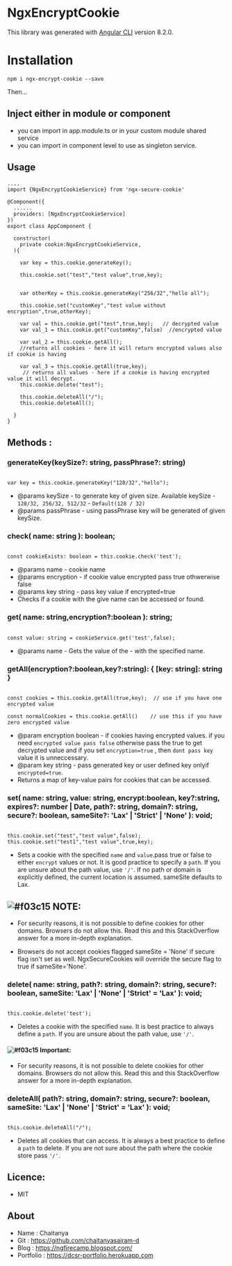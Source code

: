 # NgxEncryptCookie

This library was generated with [Angular CLI](https://github.com/angular/angular-cli) version 8.2.0.

# Installation

```
npm i ngx-encrypt-cookie --save
```

Then...

## Inject either in module or component

- you can import in app.module.ts or in your custom module shared service
- you can import in component level to use as singleton service.

## Usage

```
....
import {NgxEncryptCookieService} from 'ngx-secure-cookie'

@Component({
  ......
  providers: [NgxEncryptCookieService]
})
export class AppComponent {

  constructor(
    private cookie:NgxEncryptCookieService,
  ){

    var key = this.cookie.generateKey();

    this.cookie.set("test","test value",true,key);


    var otherKey = this.cookie.generateKey("256/32","hello all");

    this.cookie.set("customKey","test value without encryption",true,otherKey);

    var val = this.cookie.get("test",true,key);   // decrypted value
    var val_1 = this.cookie.get("customKey",false)  //encrypted value

    var val_2 = this.cookie.getAll();
    //returns all cookies - here it will return encrypted values also if cookie is having

    var val_3 = this.cookie.getAll(true,key);
     // returns all values - here if a cookie is having encrypted value it will decrypt.
    this.cookie.delete("test");

    this.cookie.deleteAll("/");
    this.cookie.deleteAll();

  }
}

```

## Methods :

### generateKey(keySize?: string, passPhrase?: string)

```

var key = this.cookie.generateKey("128/32","hello");

```

- @params keySize - to generate key of given size. Available keySize - `128/32, 256/32, 512/32` - `Default(128 / 32)`
- @params passPhrase - using passPhrase key will be generated of given keySize.

### check( name: string ): boolean;

```

const cookieExists: boolean = this.cookie.check('test');

```

- @params name - cookie name
- @params encryption - if cookie value encrypted pass true othwerwise false
- @params key string - pass key value if encrypted=true
- Checks if a cookie with the give name can be accessed or found.

### get( name: string,encryption?:boolean ): string;

```

const value: string = cookieService.get('test',false);

```

- @params name - Gets the value of the - with the specified name.

### getAll(encryption?:boolean,key?:string): { [key: string]: string }

```

const cookies = this.cookie.getAll(true,key);  // use if you have one encrypted value

const normalCookies = this.cookie.getAll()    // use this if you have zero encrypted value

```

- @param encryption boolean - if cookies having encrypted values. if you need `encrypted value pass false` otherwise pass the true to get decrypted value and if you set `encryption=true` , then `dont pass key` value it is unneccessary.
- @param key string - pass generated key or user defined key onlyif `encrypted=true`.
- Returns a map of key-value pairs for cookies that can be accessed.

### set( name: string, value: string, encrypt:boolean, key?:string, expires?: number | Date, path?: string, domain?: string, secure?: boolean, sameSite?: 'Lax' | 'Strict' | 'None' ): void;

```

this.cookie.set("test","test value",false);
this.cookie.set("test1","test value",true,key);

```

- Sets a cookie with the specified `name` and `value`.pass true or false to either `encrypt` values or not. It is good practice to specify a `path`. If you are unsure about the path value, use `'/'`. If no path or domain is explicitly defined, the current location is assumed. sameSite defaults to Lax.

## ![#f03c15](https://via.placeholder.com/15/f03c15/000000?text=+) NOTE:

- For security reasons, it is not possible to define cookies for other domains. Browsers do not allow this. Read this and this StackOverflow answer for a more in-depth explanation.

- Browsers do not accept cookies flagged sameSite = 'None' if secure flag isn't set as well. NgxSecureCookies will override the secure flag to true if sameSite='None'.

### delete( name: string, path?: string, domain?: string, secure?: boolean, sameSite: 'Lax' | 'None' | 'Strict' = 'Lax' ): void;

```

this.cookie.delete('test');

```

- Deletes a cookie with the specified `name`. It is best practice to always define a `path`. If you are unsure about the path value, use `'/'`.

#### ![#f03c15](https://via.placeholder.com/15/f03c15/000000?text=+) Important:

- For security reasons, it is not possible to delete cookies for other domains. Browsers do not allow this. Read this and this StackOverflow answer for a more in-depth explanation.

### deleteAll( path?: string, domain?: string, secure?: boolean, sameSite: 'Lax' | 'None' | 'Strict' = 'Lax' ): void;

```

this.cookie.deleteAll("/");

```

- Deletes all cookies that can access. It is always a best practice to define a `path` to delete. If you are not sure about the path where the cookie store pass `'/'`.

## Licence:

- MIT

## About

- Name : Chaitanya
- Git : https://github.com/chaitanyasairam-d
- Blog : https://ngfirecamp.blogspot.com/
- Portfolio : https://dcsr-portfolio.herokuapp.com
